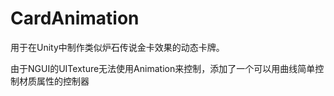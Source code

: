 # CardAnimation
用于在Unity中制作类似炉石传说金卡效果的动态卡牌。

由于NGUI的UITexture无法使用Animation来控制，添加了一个可以用曲线简单控制材质属性的控制器
